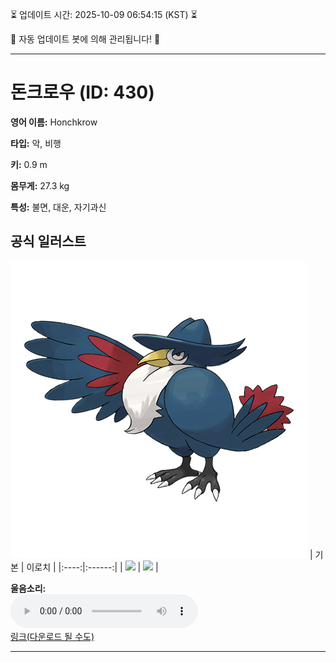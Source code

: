 
⏳ 업데이트 시간: 2025-10-09 06:54:15 (KST) ⏳

🤖 자동 업데이트 봇에 의해 관리됩니다! 🤖

---

# 돈크로우 (ID: 430)
**영어 이름:** Honchkrow

**타입:** 악, 비행

**키:** 0.9 m

**몸무게:** 27.3 kg

**특성:** 불면, 대운, 자기과신

## 공식 일러스트
![](https://raw.githubusercontent.com/PokeAPI/sprites/master/sprites/pokemon/other/official-artwork/430.png)
| 기본 | 이로치 |
|:----:|:------:|
| <img src="http://play.pokemonshowdown.com/sprites/ani/honchkrow.gif" width="200"> | <img src="http://play.pokemonshowdown.com/sprites/ani-shiny/honchkrow.gif" width="200"> |

**울음소리:**<br><audio controls src="https://raw.githubusercontent.com/PokeAPI/cries/main/cries/pokemon/latest/430.ogg"></audio><br> [링크(다운로드 될 수도)](https://raw.githubusercontent.com/PokeAPI/cries/main/cries/pokemon/latest/430.ogg)


---
